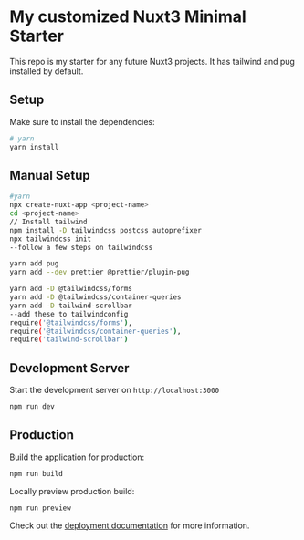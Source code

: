 # My customized Nuxt3 Minimal Starter

This repo is my starter for any future Nuxt3 projects. It has tailwind and pug installed by default.

## Setup

Make sure to install the dependencies:
```bash
# yarn
yarn install
```

## Manual Setup

```bash
#yarn
npx create-nuxt-app <project-name>
cd <project-name>
// Install tailwind
npm install -D tailwindcss postcss autoprefixer
npx tailwindcss init
--follow a few steps on tailwindcss

yarn add pug
yarn add --dev prettier @prettier/plugin-pug

yarn add -D @tailwindcss/forms
yarn add -D @tailwindcss/container-queries
yarn add -D tailwind-scrollbar
--add these to tailwindconfig
require('@tailwindcss/forms'),
require('@tailwindcss/container-queries'),
require('tailwind-scrollbar')
```

## Development Server

Start the development server on `http://localhost:3000`

```bash
npm run dev
```

## Production

Build the application for production:

```bash
npm run build
```

Locally preview production build:

```bash
npm run preview
```

Check out the [deployment documentation](https://nuxt.com/docs/getting-started/deployment) for more information.
